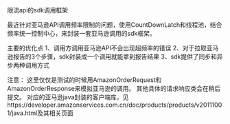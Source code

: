 限流api的sdk调用框架

最近针对亚马逊API调用频率限制的问题，使用CountDownLatch和线程池，结合频率统一控制中心，来封装一套亚马逊调用的sdk框架。

主要的优化点
1、调用方调用亚马逊API不会出现超频率的错误
2、对于拉取亚马逊报告的3个步骤，sdk封装成一个调用就能拿到报告结果
3、sdk提供了同步和异步两种调用方式

注意：
这里仅仅是测试的时候用AmazonOrderRequest和AmazonOrderResponse来模拟亚马逊的调用。
其他具体的请求响应类会在稍后提交。
对应的亚马逊java封装的客户端库，见https://developer.amazonservices.com.cn/doc/products/products/v20111001/java.html及其相关页面